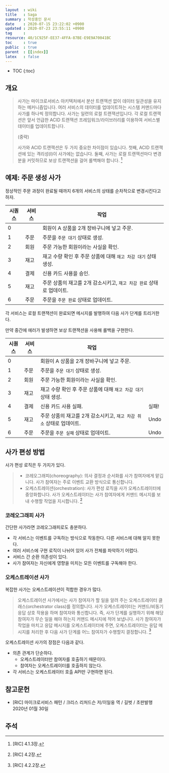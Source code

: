 ```yaml
---
layout  : wiki
title   : Saga
summary : 작성중인 문서
date    : 2020-07-15 23:22:02 +0900
updated : 2020-07-23 23:55:11 +0900
tag     : 
resource: 40/1C925F-EE37-4FFA-87BE-E9E9A70041BC
toc     : true
public  : true
parent  : [[index]]
latex   : false
---
```

* TOC
{:toc}

## 개요

> 사가는 마이크로서비스 아키텍처에서 분산 트랜잭션 없이 데이터 일관성을 유지하는 메커니즘입니다.
여러 서비스의 데이터를 업데이트하는 시스템 커맨드마다 사가를 하나씩 정의합니다.
사가는 일련의 로컬 트랜잭션입니다.
각 로컬 트랜잭션은 앞서 언급한 ACID 트랜잭션 프레임워크/라이브러리를 이용하여 서비스별 데이터를 업데이트합니다.
>
> (중략)
>
> 사가와 ACID 트랜잭션은 두 가지 중요한 차이점이 있습니다.
첫째, ACID 트랜잭션에 있는 격리성(I)이 사가에는 없습니다.
둘째, 사가는 로컬 트랜잭션마다 변경분을 커밋하므로 보상 트랜잭션을 걸어 롤백해야 합니다.
[^RIC-4-1-3]

## 예제: 주문 생성 사가

정상적인 주문 과정이 완료될 때까지 6개의 서비스의 상태를 순차적으로 변경시킨다고 하자.

| 시퀀스 | 서비스 | 작업                                                                 |
|--------|--------|----------------------------------------------------------------------|
| 0      |        | 회원이 A 상품을 2개 장바구니에 넣고 주문.                            |
| 1      | 주문   | 주문을 `주문 대기` 상태로 생성.                                      |
| 2      | 회원   | 주문 가능한 회원이라는 사실을 확인.                                  |
| 3      | 재고   | 재고 수량 확인 후 주문 상품에 대해 `재고 차감 대기` 상태 생성.       |
| 4      | 결제   | 신용 카드 사용을 승인.                                               |
| 5      | 재고   | 주문 상품의 재고를 2개 감소시키고, `재고 차감 완료` 상태로 업데이트. |
| 6      | 주문   | 주문을 `주문 완료` 상태로 업데이트.                                  |

각 서비스는 로컬 트랜잭션이 완료되면 메시지를 발행하여 다음 사가 단계를 트리거한다.

만약 중간에 에러가 발생하면 보상 트랜잭션을 사용해 롤백을 구현한다.

| 시퀀스 | 서비스 | 작업                                                                 |       |
|--------|--------|----------------------------------------------------------------------|-------|
| 0      |        | 회원이 A 상품을 2개 장바구니에 넣고 주문.                            |       |
| 1      | 주문   | 주문을 `주문 대기` 상태로 생성.                                      |       |
| 2      | 회원   | 주문 가능한 회원이라는 사실을 확인.                                  |       |
| 3      | 재고   | 재고 수량 확인 후 주문 상품에 대해 `재고 차감 대기` 상태 생성.       |       |
| 4      | 결제   | 신용 카드 사용 실패.                                                 | 실패! |
| 5      | 재고   | 주문 상품의 재고를 2개 감소시키고, `재고 차감 취소` 상태로 업데이트. | Undo  |
| 6      | 주문   | 주문을 `주문 실패` 상태로 업데이트.                                  | Undo  |

## 사가 편성 방법

사가 편성 로직은 두 가지가 있다.

> - 코레오그래피(choreography): 의사 결정과 순서화를 사가 참여자에게 맡깁니다. 사가 참여자는 주로 이벤트 교환 방식으로 통신합니다.
> - 오케스트레이션(orchestration): 사가 편성 로직을 사가 오케스트레이터에 중앙화합니다. 사가 오케스트레이터는 사가 참여자에게 커맨드 메시지를 보내 수행할 작업을 지시합니다.
[^RIC-4-2]

### 코레오그래피 사가

간단한 사가라면 코레오그래피로도 충분하다.

- 각 서비스는 이벤트를 구독하는 방식으로 작동한다. 다른 서비스에 대해 알지 못한다.
- 여러 서비스에 구현 로직이 나뉘어 있어 사가 전체를 파악하기 어렵다.
- 서비스 간 순환 의존성이 있다.
- 사가 참여자는 자신에게 영향을 미치는 모든 이벤트를 구독해야 한다.

### 오케스트레이션 사가

복잡한 사가는 오케스트레이션이 적합한 경우가 많다.

> 오케스트레이션 사가에서는 사가 참여자가 할 일을 알려 주는 오케스트레이터 클래스(orchestrator class)를 정의합니다.
사가 오케스트레이터는 커맨드/비동기 응답 상호 작용을 하며 참여자와 통신합니다.
즉, 사가 단계를 실행하기 위해 해당 참여자가 무슨 일을 해야 하는지 커맨드 메시지에 적어 보냅니다.
사가 참여자가 작업을 마치고 응답 메시지를 오케스트레이터에 주면,
오케스트레이터는 응답 메시지를 처리한 후 다음 사가 단계를 어느 참여자가 수행할지 결정합니다.
[^RIC-4-2-2]

오케스트레이션 사가의 장점은 다음과 같다.

- 의존 관계가 단순하다.
    - 오케스트레이터만 참여자를 호출하기 때문이다.
    - 참여자는 오케스트레이터를 호출하지 않는다.
- 각 서비스는 오케스트레이터 호출 API만 구현하면 된다.

## 참고문헌

- [RIC] 마이크로서비스 패턴 / 크리스 리처드슨 저/이일웅 역 / 길벗 / 초판발행 2020년 01월 30일

## 주석

[^RIC-4-0]: [RIC] 4장.
[^RIC-4-1-3]: [RIC] 4.1.3장.
[^RIC-4-2]: [RIC] 4.2장.
[^RIC-4-2-2]: [RIC] 4.2.2장.

